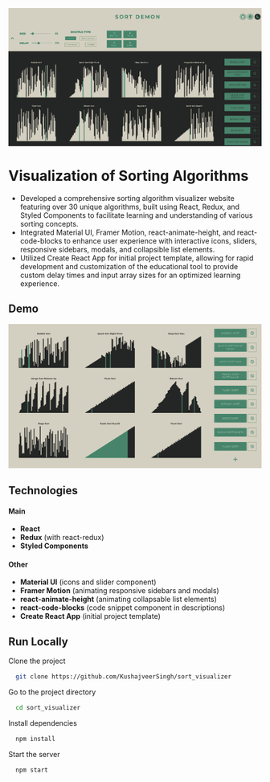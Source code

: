 ![Screenshot 1](./screenshots/Screenshot-2.png)

# Visualization of Sorting Algorithms

- Developed a comprehensive sorting algorithm visualizer website featuring over 30 unique algorithms, built using React, Redux, and Styled Components to facilitate learning and understanding of various sorting concepts.
- Integrated Material UI, Framer Motion, react-animate-height, and react-code-blocks to enhance user experience with interactive icons, sliders, responsive sidebars, modals, and collapsible list elements.
- Utilized Create React App for initial project template, allowing for rapid development and customization of the educational tool to provide custom delay times and input array sizes for an optimized learning experience.

## Demo

![Screenshot 2](./screenshots/Screenshot-1.png)

## Technologies

#### Main

-   **React**
-   **Redux** (with react-redux)
-   **Styled Components**

#### Other

-   **Material UI** (icons and slider component)
-   **Framer Motion** (animating responsive sidebars and modals)
-   **react-animate-height** (animating collapsable list elements)
-   **react-code-blocks** (code snippet component in descriptions)
-   **Create React App** (initial project template)

## Run Locally

Clone the project

```bash
  git clone https://github.com/KushajveerSingh/sort_visualizer
```

Go to the project directory

```bash
  cd sort_visualizer
```

Install dependencies

```bash
  npm install
```

Start the server

```bash
  npm start
```
